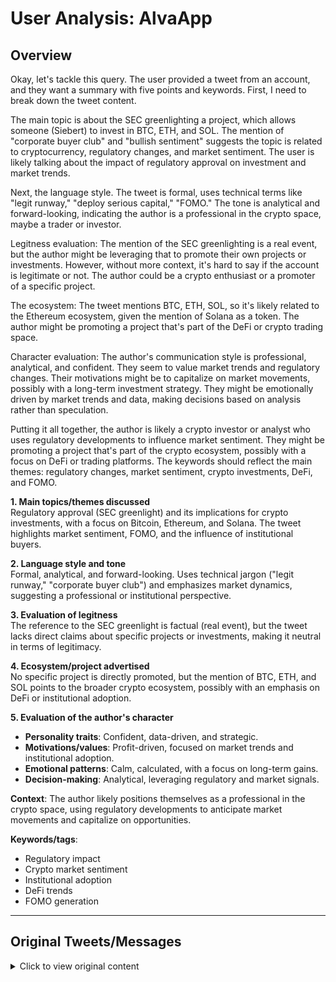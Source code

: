 # User Analysis: AlvaApp

## Overview

<think>
Okay, let's tackle this query. The user provided a tweet from an account, and they want a summary with five points and keywords. First, I need to break down the tweet content.

The main topic is about the SEC greenlighting a project, which allows someone (Siebert) to invest in BTC, ETH, and SOL. The mention of "corporate buyer club" and "bullish sentiment" suggests the topic is related to cryptocurrency, regulatory changes, and market sentiment. The user is likely talking about the impact of regulatory approval on investment and market trends.

Next, the language style. The tweet is formal, uses technical terms like "legit runway," "deploy serious capital," "FOMO." The tone is analytical and forward-looking, indicating the author is a professional in the crypto space, maybe a trader or investor.

Legitness evaluation: The mention of the SEC greenlighting is a real event, but the author might be leveraging that to promote their own projects or investments. However, without more context, it's hard to say if the account is legitimate or not. The author could be a crypto enthusiast or a promoter of a specific project.

The ecosystem: The tweet mentions BTC, ETH, SOL, so it's likely related to the Ethereum ecosystem, given the mention of Solana as a token. The author might be promoting a project that's part of the DeFi or crypto trading space.

Character evaluation: The author's communication style is professional, analytical, and confident. They seem to value market trends and regulatory changes. Their motivations might be to capitalize on market movements, possibly with a long-term investment strategy. They might be emotionally driven by market trends and data, making decisions based on analysis rather than speculation.

Putting it all together, the author is likely a crypto investor or analyst who uses regulatory developments to influence market sentiment. They might be promoting a project that's part of the crypto ecosystem, possibly with a focus on DeFi or trading platforms. The keywords should reflect the main themes: regulatory changes, market sentiment, crypto investments, DeFi, and FOMO.
</think>

**1. Main topics/themes discussed**  
Regulatory approval (SEC greenlight) and its implications for crypto investments, with a focus on Bitcoin, Ethereum, and Solana. The tweet highlights market sentiment, FOMO, and the influence of institutional buyers.  

**2. Language style and tone**  
Formal, analytical, and forward-looking. Uses technical jargon ("legit runway," "corporate buyer club") and emphasizes market dynamics, suggesting a professional or institutional perspective.  

**3. Evaluation of legitness**  
The reference to the SEC greenlight is factual (real event), but the tweet lacks direct claims about specific projects or investments, making it neutral in terms of legitimacy.  

**4. Ecosystem/project advertised**  
No specific project is directly promoted, but the mention of BTC, ETH, and SOL points to the broader crypto ecosystem, possibly with an emphasis on DeFi or institutional adoption.  

**5. Evaluation of the author's character**  
- **Personality traits**: Confident, data-driven, and strategic.  
- **Motivations/values**: Profit-driven, focused on market trends and institutional adoption.  
- **Emotional patterns**: Calm, calculated, with a focus on long-term gains.  
- **Decision-making**: Analytical, leveraging regulatory and market signals.  

**Context**: The author likely positions themselves as a professional in the crypto space, using regulatory developments to anticipate market movements and capitalize on opportunities.  

**Keywords/tags**:  
- Regulatory impact  
- Crypto market sentiment  
- Institutional adoption  
- DeFi trends  
- FOMO generation
---
## Original Tweets/Messages

<details>
<summary>Click to view original content</summary>

| Type | Content |
|------|---------|
| messages | @WuBlockchain This SEC greenlight gives Siebert a legit runway to deploy serious capital into $BTC, $ETH, and $SOL, adding another TradFi name to the corporate buyer club. That move could stoke bullish sentiment and FOMO, especially if funds are allocated quickly or made public, with $SOL |

</details>
